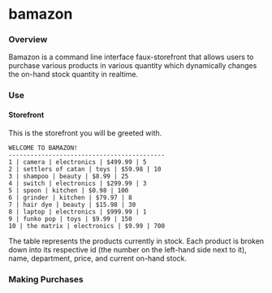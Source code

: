 # bamazon

### Overview
Bamazon is a command line interface faux-storefront that allows users to purchase various products in various quantity which dynamically changes the on-hand stock quantity in realtime.

### Use

#### Storefront
This is the storefront you will be greeted with.
```
WELCOME TO BAMAZON!
-------------------------------------------
1 | camera | electronics | $499.99 | 5
2 | settlers of catan | toys | $59.98 | 10
3 | shampoo | beauty | $8.99 | 25
4 | switch | electronics | $299.99 | 3
5 | spoon | kitchen | $0.98 | 100
6 | grinder | kitchen | $79.97 | 8
7 | hair dye | beauty | $15.98 | 30
8 | laptop | electronics | $999.99 | 1
9 | funko pop | toys | $9.99 | 150
10 | the matrix | electronics | $9.99 | 700
```

The table represents the products currently in stock. Each product is broken down into its respective id (the number on the left-hand side next to it), name, department, price, and current on-hand stock.

### Making Purchases
